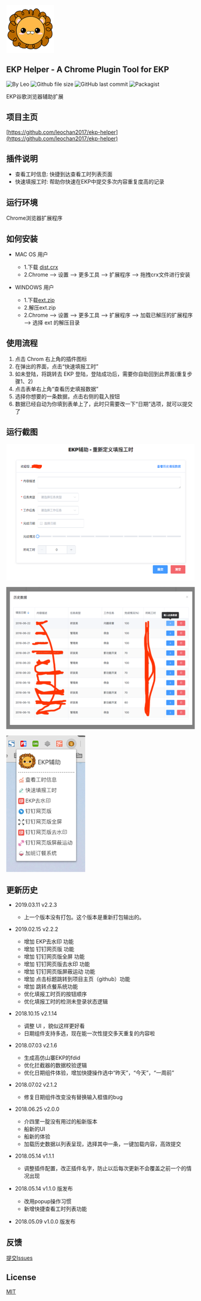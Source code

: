 ![Logo](https://github.com/leochan2017/ekp-helper/blob/master/src/static/icons/icon128.png?raw=true)

## EKP Helper - A Chrome Plugin Tool for EKP
![By Leo](https://img.shields.io/badge/Powered_by-Leo-red.svg?style=flat) 
![Github file size](https://img.shields.io/github/size/leochan2017/ekp-helper/dist.crx.svg)
![GitHub last commit](https://img.shields.io/github/last-commit/leochan2017/ekp-helper.svg)
![Packagist](https://img.shields.io/packagist/l/doctrine/orm.svg)

EKP谷歌浏览器辅助扩展

## 项目主页
[https://github.com/leochan2017/ekp-helper](https://github.com/leochan2017/ekp-helper)


## 插件说明
- 查看工时信息: 快捷到达查看工时列表页面
- 快速填报工时: 帮助你快速在EKP中提交多次内容重复度高的记录


## 运行环境
Chrome浏览器扩展程序


## 如何安装

- MAC OS  用户
    - 1.下载 [dist.crx](https://github.com/leochan2017/ekp-helper/blob/master/dist.crx?raw=true)   
    - 2.Chrome --> 设置 --> 更多工具 --> 扩展程序 --> 拖拽crx文件进行安装

- WINDOWS 用户
    - 1.下载[ext.zip](https://github.com/leochan2017/ekp-helper/blob/master/ext.zip?raw=true) 
    - 2.解压ext.zip
    - 2.Chrome --> 设置 --> 更多工具 --> 扩展程序 --> 加载已解压的扩展程序 --> 选择 ext 的解压目录


## 使用流程
1. 点击 Chrom 右上角的插件图标
2. 在弹出的界面，点击“快速填报工时”
3. 如未登陆，将跳转去 EKP 登陆，登陆成功后，需要你自助回到此界面(重复步骤1、2)
4. 点击表单右上角“查看历史填报数据”
5. 选择你想要的一条数据，点击右侧的载入按钮
6. 数据已经自动为你填到表单上了，此时只需要改一下“日期”选项，就可以提交了


## 运行截图
![截图1](https://github.com/leochan2017/ekp-helper/blob/master/assets/screenshot1.png?raw=true)

![截图2](https://github.com/leochan2017/ekp-helper/blob/master/assets/screenshot2.png?raw=true)

![截图3](https://github.com/leochan2017/ekp-helper/blob/master/assets/screenshot3.png?raw=true)


## 更新历史
- 2019.03.11  v2.2.3
	- 上一个版本没有打包。这个版本是重新打包输出的。
- 2019.02.15  v2.2.2
    - 增加 EKP去水印 功能
    - 增加 钉钉网页版 功能
    - 增加 钉钉网页版全屏 功能
    - 增加 钉钉网页版去水印 功能
    - 增加 钉钉网页版屏蔽运动 功能
    - 增加 点击标题跳转到项目主页（github）功能
    - 增加 跳转点餐系统功能
    - 优化填报工时页的按钮顺序
    - 优化填报工时的检测未登录状态逻辑
- 2018.10.15  v2.1.14
    - 调整 UI ，貌似这样更好看
    - 日期组件支持多选，现在能一次性提交多天重复的内容啦
- 2018.07.03  v2.1.6
    - 生成高仿山寨EKP的fdid
    - 优化拦截器的数据校验逻辑
    - 优化日期组件体验，增加快捷操作选中“昨天”，“今天”，“一周前”
- 2018.07.02  v2.1.2
    - 修复日期组件改变没有替换输入框值的bug
- 2018.06.25  v2.0.0
    - 介四里一腚没有用过的船新版本
    - 船新的UI
    - 船新的体验
    - 加载历史数据以列表呈现，选择其中一条，一键加载内容，高效提交

- 2018.05.14  v1.1.1
    - 调整插件配置，改正插件名字，防止以后每次更新不会覆盖之前一个的情况出现

- 2018.05.14  v1.1.0 版发布
    - 改用popup操作习惯
    - 新增快捷查看工时列表功能

- 2018.05.09  v1.0.0 版发布


## 反馈
[提交Issues](https://github.com/leochan2017/ekp-helper/issues/new)


## License
[MIT](http://opensource.org/licenses/MIT)

